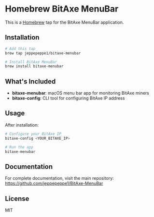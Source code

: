 # Homebrew BitAxe MenuBar

This is a [Homebrew](https://brew.sh) tap for the BitAxe MenuBar application.

## Installation

```bash
# Add this tap
brew tap jeppepeppe1/bitaxe-menubar

# Install BitAxe MenuBar
brew install bitaxe-menubar
```

## What's Included

- **bitaxe-menubar**: macOS menu bar app for monitoring BitAxe miners
- **bitaxe-config**: CLI tool for configuring BitAxe IP address

## Usage

After installation:

```bash
# Configure your BitAxe IP
bitaxe-config <YOUR_BITAXE_IP>

# Run the app
bitaxe-menubar
```

## Documentation

For complete documentation, visit the main repository:
https://github.com/jeppepeppe1/BitAxe-MenuBar

## License

MIT
